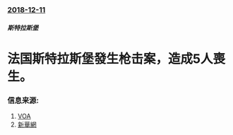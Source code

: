 ### [2018-12-11](/zh/news/2018/12/11/index.md)

##### 斯特拉斯堡
# 法国斯特拉斯堡發生枪击案，造成5人喪生。 




### 信息来源:

1. [VOA](https://www.voanews.com/a/fifth-victim-in-strasbourg-terror-attack-dies/4703145.html)
2. [新華網](http://www.xinhuanet.com/world/2018-12/12/c_1123844510.htm)
